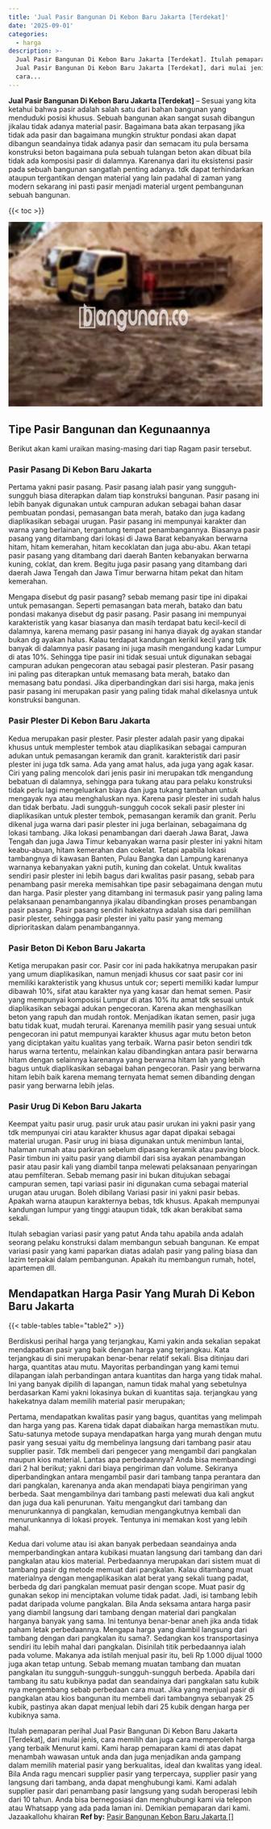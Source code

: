 ```yaml
---
title: 'Jual Pasir Bangunan Di Kebon Baru Jakarta [Terdekat]'
date: '2025-09-01'
categories:
  - harga
description: >-
  Jual Pasir Bangunan Di Kebon Baru Jakarta [Terdekat]. Itulah pemaparan perihal
  Jual Pasir Bangunan Di Kebon Baru Jakarta [Terdekat], dari mulai jenis,
  cara...
---
```


**Jual Pasir Bangunan Di Kebon Baru Jakarta \[Terdekat\]** – Sesuai yang kita ketahui bahwa pasir adalah salah satu dari bahan bangunan yang menduduki posisi khusus. Sebuah bangunan akan sangat susah dibangun jikalau tidak adanya material pasir. Bagaimana bata akan terpasang jika tidak ada pasir dan bagaimana mungkin struktur pondasi akan dapat dibangun seandainya tidak adanya pasir dan semacam itu pula bersama konstruksi beton bagaimana pula sebuah tulangan beton akan dibuat bila tidak ada komposisi pasir di dalamnya. Karenanya dari itu eksistensi pasir pada sebuah bangunan sangatlah penting adanya. tdk dapat terhindarkan ataupun tergantikan dengan material yang lain padahal di zaman yang modern sekarang ini pasti pasir menjadi material urgent pembangunan sebuah bangunan.

{{< toc >}}

![Jual Pasir Bangunan Di Kebon Baru Jakarta [Terdekat]](/images/jual-pasir-bangunan-12.png)

## Tipe Pasir Bangunan dan Kegunaannya

Berikut akan kami uraikan masing-masing dari tiap Ragam pasir tersebut.

### Pasir Pasang Di Kebon Baru Jakarta

Pertama yakni pasir pasang. Pasir pasang ialah pasir yang sungguh-sungguh biasa diterapkan dalam tiap konstruksi bangunan. Pasir pasang ini lebih banyak digunakan untuk campuran adukan sebagai bahan dasar pembuatan pondasi, pemasangan bata merah, batako dan juga kadang diaplikasikan sebagai urugan. Pasir pasang ini mempunyai karakter dan warna yang berlainan, tergantung tempat penambangannya. Biasanya pasir pasang yang ditambang dari lokasi di Jawa Barat kebanyakan berwarna hitam, hitam kemerahan, hitam kecoklatan dan juga abu-abu. Akan tetapi pasir pasang yang ditambang dari daerah Banten kebanyakan berwarna kuning, coklat, dan krem. Begitu juga pasir pasang yang ditambang dari daerah Jawa Tengah dan Jawa Timur berwarna hitam pekat dan hitam kemerahan.

Mengapa disebut dg pasir pasang? sebab memang pasir tipe ini dipakai untuk pemasangan. Seperti pemasangan bata merah, batako dan batu pondasi makanya disebut dg pasir pasang. Pasir pasang ini mempunyai karakteristik yang kasar biasanya dan masih terdapat batu kecil-kecil di dalamnya, karena memang pasir pasang ini hanya diayak dg ayakan standar bukan dg ayakan halus. Kalau terdapat kandungan kerikil kecil yang tdk banyak di dalamnya pasir pasang ini juga masih mengandung kadar Lumpur di atas 10%. Sehingga tipe pasir ini tidak sesuai untuk digunakan sebagai campuran adukan pengecoran atau sebagai pasir plesteran. Pasir pasang ini paling pas diterapkan untuk memasang bata merah, batako dan memasang batu pondasi. Jika diperbandingkan dari sisi harga, maka jenis pasir pasang ini merupakan pasir yang paling tidak mahal dikelasnya untuk konstruksi bangunan.

### Pasir Plester Di Kebon Baru Jakarta

Kedua merupakan pasir plester. Pasir plester adalah pasir yang dipakai khusus untuk memplester tembok atau diaplikasikan sebagai campuran adukan untuk pemasangan keramik dan granit. karakteristik dari pasir plester ini juga tdk sama. Ada yang amat halus, ada juga yang agak kasar. Ciri yang paling mencolok dari jenis pasir ini merupakan tdk mengandung bebatuan di dalamnya, sehingga para tukang atau para pelaku konstruksi tidak perlu lagi mengeluarkan biaya dan juga tukang tambahan untuk mengayak nya atau menghaluskan nya. Karena pasir plester ini sudah halus dan tidak berbatu. Jadi sungguh-sungguh cocok sekali pasir plester ini diaplikasikan untuk plester tembok, pemasangan keramik dan granit. Perlu dikenal juga warna dari pasir plester ini juga berlainan, sebagaimana dg lokasi tambang. Jika lokasi penambangan dari daerah Jawa Barat, Jawa Tengah dan juga Jawa Timur kebanyakan warna pasir plester ini yakni hitam keabu-abuan, hitam kemerahan dan cokelat. Tetapi apabila lokasi tambangnya di kawasan Banten, Pulau Bangka dan Lampung karenanya warnanya kebanyakan yakni putih, kuning dan cokelat. Untuk kwalitas sendiri pasir plester ini lebih bagus dari kwalitas pasir pasang, sebab para penambang pasir mereka memisahkan tipe pasir sebagaimana dengan mutu dan harga. Pasir plester yang ditambang ini termasuk pasir yang paling lama pelaksanaan penambangannya jikalau dibandingkan proses penambangan pasir pasang. Pasir pasang sendiri hakekatnya adalah sisa dari pemilihan pasir plester, sehingga pasir plester ini yaitu pasir yang memang diprioritaskan dalam penambangannya.

### Pasir Beton Di Kebon Baru Jakarta

Ketiga merupakan pasir cor. Pasir cor ini pada hakikatnya merupakan pasir yang umum diaplikasikan, namun menjadi khusus cor saat pasir cor ini memiliki karakteristik yang khusus untuk cor; seperti memiliki kadar lumpur dibawah 10%, sifat atau karakter nya yang kasar dan hemat semen. Pasir yang mempunyai komposisi Lumpur di atas 10% itu amat tdk sesuai untuk diaplikasikan sebagai adukan pengecoran. Karena akan menghasilkan beton yang rapuh dan mudah rontok. Menjadikan ikatan semen, pasir juga batu tidak kuat, mudah terurai. Karenanya memilih pasir yang sesuai untuk pengecoran ini patut mempunyai karakter khusus agar mutu beton beton yang diciptakan yaitu kualitas yang terbaik. Warna pasir beton sendiri tdk harus warna tertentu, melainkan kalau dibandingkan antara pasir berwarna hitam dengan selainnya karenanya yang berwarna hitam lah yang lebih bagus untuk diaplikasikan sebagai bahan pengecoran. Pasir yang berwarna hitam lebih baik karena memang ternyata hemat semen dibanding dengan pasir yang berwarna lebih jelas.

### Pasir Urug Di Kebon Baru Jakarta

Keempat yaitu pasir urug. pasir uruk atau pasir urukan ini yakni pasir yang tdk mempunyai ciri atau karakter khusus agar dapat dipakai sebagai material urugan. Pasir urug ini biasa digunakan untuk menimbun lantai, halaman rumah atau parkiran sebelum dipasang keramik atau paving block. Pasir timbun ini yaitu pasir yang diambil dari sisa ayakan penambangan pasir atau pasir kali yang diambil tanpa melewati pelaksanaan penyaringan atau pemfilteran. Sebab memang pasir ini bukan ditujukan sebagai campuran semen, tapi variasi pasir ini digunakan cuma sebagai material urugan atau urugan. Boleh dibilang Variasi pasir ini yakni pasir bebas. Apakah warna ataupun karakternya bebas, tdk khusus. Apakah mempunyai kandungan lumpur yang tinggi ataupun tidak, tdk akan berakibat sama sekali.

Itulah sebagian variasi pasir yang patut Anda tahu apabila anda adalah seorang pelaku konstruksi dalam membangun sebuah bangunan. Ke empat variasi pasir yang kami paparkan diatas adalah pasir yang paling biasa dan lazim terpakai dalam pembangunan. Apakah itu membangun rumah, hotel, apartemen dll.

## Mendapatkan Harga Pasir Yang Murah Di Kebon Baru Jakarta

{{< table-tables table="table2" >}}

Berdiskusi perihal harga yang terjangkau, Kami yakin anda sekalian sepakat mendapatkan pasir yang baik dengan harga yang terjangkau. Kata terjangkau di sini merupakan benar-benar relatif sekali. Bisa ditinjau dari harga, quantitas atau mutu. Mayoritas perbandingan yang kami temui dilapangan ialah perbandingan antara kuantitas dan harga yang tidak mahal. Ini yang banyak dipilih di lapangan, namun tidak mahal yang sebetulnya berdasarkan Kami yakni lokasinya bukan di kuantitas saja. terjangkau yang hakekatnya dalam memilih material pasir merupakan;

Pertama, mendapatkan kwalitas pasir yang bagus, quantitas yang melimpah dan harga yang pas. Karena tidak dapat diabaikan harga memastikan mutu. Satu-satunya metode supaya mendapatkan harga yang murah dengan mutu pasir yang sesuai yaitu dg membelinya langsung dari tambang pasir atau supplier pasir. Tdk membeli dari pengecer yang mengambil dari pangkalan maupun kios material. Lantas apa perbedaannya? Anda bisa membandingi dari 2 hal berikut; yakni dari biaya pengiriman dan volume. Sekiranya diperbandingkan antara mengambil pasir dari tambang tanpa perantara dan dari pangkalan, karenanya anda akan mendapati biaya pengiriman yang berbeda. Saat mengambilnya dari tambang pasti melewati dua kali angkut dan juga dua kali penurunan. Yaitu mengangkut dari tambang dan menurunkannya di pangkalan, kemudian mengangkutnya kembali dan menurunkannya di lokasi proyek. Tentunya ini memakan kost yang lebih mahal.

Kedua dari volume atau isi akan banyak perbedaan seandainya anda memperbandingkan antara kubikasi muatan langsung dari tambang dan dari pangkalan atau kios material. Perbedaannya merupakan dari sistem muat di tambang pasir dg metode memuat dari pangkalan. Kalau ditambang muat materialnya dengan mengaplikasikan alat berat yang sekali tuang padat, berbeda dg dari pangkalan memuat pasir dengan scope. Muat pasir dg gunakan sekop ini menciptakan volume tidak padat. Jadi, isi tambang lebih padat daripada volume pangkalan. Bila Anda seksama antara harga pasir yang diambil langsung dari tambang dengan material dari pangkalan harganya banyak yang sama. Ini tentunya benar-benar aneh jika anda tidak paham letak perbedaannya. Mengapa harga yang diambil langsung dari tambang dengan dari pangkalan itu sama?. Sedangkan kos transportasinya sendiri itu lebih mahal dari pangkalan. Disinilah titik perbedaannya ialah pada volume. Makanya ada istilah menjual pasir itu, beli Rp 1.000 dijual 1000 juga akan tetap untung. Sebab memang muatan tambang dan muatan pangkalan itu sungguh-sungguh-sungguh-sungguh berbeda. Apabila dari tambang itu satu kubiknya padat dan seandainya dari pangkalan satu kubik nya mengembang sebab perbedaan cara muat. Jika yang menjual pasir di pangkalan atau kios bangunan itu membeli dari tambangnya sebanyak 25 kubik, pastinya akan dapat menjual lebih dari 25 kubik dengan harga per kubiknya sama.

Itulah pemaparan perihal Jual Pasir Bangunan Di Kebon Baru Jakarta \[Terdekat\], dari mulai jenis, cara memilih dan juga cara memperoleh harga yang terbaik Menurut kami. Kami harap pemaparan kami di atas dapat menambah wawasan untuk anda dan juga menjadikan anda gampang dalam memilih material pasir yang berkualitas, ideal dan kwalitas yang ideal. Bila Anda ragu mencari supplier pasir yang terpercaya, supplier pasir yang langsung dari tambang, anda dapat menghubungi kami. Kami adalah supplier pasir dari penambang pasir langsung yang sudah beroperasi lebih dari 10 tahun. Anda bisa bernegosiasi dan menghubungi kami via telepon atau Whatsapp yang ada pada laman ini. Demikian pemaparan dari kami. Jazaakallohu khairan
**Ref by:** [Pasir Bangunan Kebon Baru Jakarta []](https://id.wikipedia.org/wiki/Pasir)
